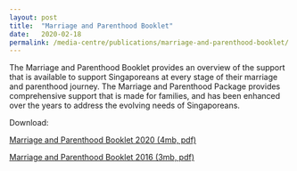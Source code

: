 ```yaml
---
layout: post
title:  "Marriage and Parenthood Booklet"
date:   2020-02-18
permalink: /media-centre/publications/marriage-and-parenthood-booklet/
---
```



The Marriage and Parenthood Booklet provides an overview of the support that is available to support Singaporeans at every stage of their marriage and parenthood journey. The Marriage and Parenthood Package provides comprehensive support that is made for families, and has been enhanced over the years to address the evolving needs of Singaporeans. 

Download:

[Marriage and Parenthood Booklet 2020 (4mb, pdf)](http://www.go.gov.sg/mpbooklet)

[Marriage and Parenthood Booklet 2016 (3mb, pdf)](https://github.com/isomerpages/isomerpages-stratgroup/raw/master/images/PublicationImages/m-p-booklet.pdf)
